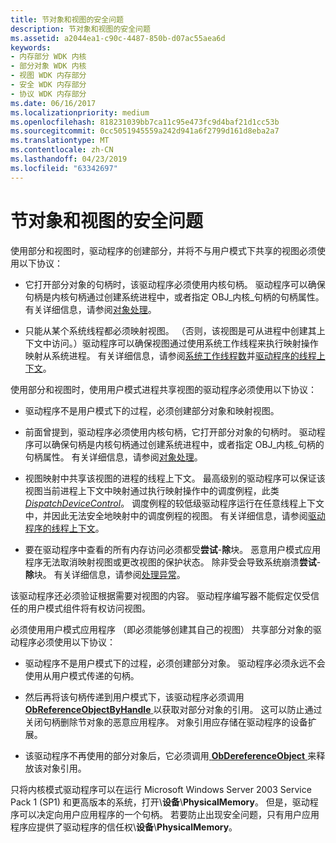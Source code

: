 ```yaml
---
title: 节对象和视图的安全问题
description: 节对象和视图的安全问题
ms.assetid: a2044ea1-c90c-4487-850b-d07ac55aea6d
keywords:
- 内存部分 WDK 内核
- 部分对象 WDK 内核
- 视图 WDK 内存部分
- 安全 WDK 内存部分
- 协议 WDK 内存部分
ms.date: 06/16/2017
ms.localizationpriority: medium
ms.openlocfilehash: 818231039bb7ca11c95e473fc9d4baf21d1cc53b
ms.sourcegitcommit: 0cc5051945559a242d941a6f2799d161d8eba2a7
ms.translationtype: MT
ms.contentlocale: zh-CN
ms.lasthandoff: 04/23/2019
ms.locfileid: "63342697"
---
```

# <a name="security-issues-for-section-objects-and-views"></a>节对象和视图的安全问题





使用部分和视图时，驱动程序的创建部分，并将不与用户模式下共享的视图必须使用以下协议：

-   它打开部分对象的句柄时，该驱动程序必须使用内核句柄。 驱动程序可以确保句柄是内核句柄通过创建系统进程中，或者指定 OBJ\_内核\_句柄的句柄属性。 有关详细信息，请参阅[对象处理](object-handles.md)。

-   只能从某个系统线程都必须映射视图。 （否则，该视图是可从进程中创建其上下文中访问。）驱动程序可以确保视图通过使用系统工作线程来执行映射操作映射从系统进程。 有关详细信息，请参阅[系统工作线程数](system-worker-threads.md)并[驱动程序的线程上下文](driver-thread-context.md)。

使用部分和视图时，使用用户模式进程共享视图的驱动程序必须使用以下协议：

-   驱动程序不是用户模式下的过程，必须创建部分对象和映射视图。

-   前面曾提到，驱动程序必须使用内核句柄，它打开部分对象的句柄时。 驱动程序可以确保句柄是内核句柄通过创建系统进程中，或者指定 OBJ\_内核\_句柄的句柄属性。 有关详细信息，请参阅[对象处理](object-handles.md)。

-   视图映射中共享该视图的进程的线程上下文。 最高级别的驱动程序可以保证该视图当前进程上下文中映射通过执行映射操作中的调度例程，此类[ *DispatchDeviceControl*](https://docs.microsoft.com/windows-hardware/drivers/ddi/content/wdm/nc-wdm-driver_dispatch)。 调度例程的较低级驱动程序运行在任意线程上下文中，并因此无法安全地映射中的调度例程的视图。 有关详细信息，请参阅[驱动程序的线程上下文](driver-thread-context.md)。

-   要在驱动程序中查看的所有内存访问必须都受**尝试**-**除**块。 恶意用户模式应用程序无法取消映射视图或更改视图的保护状态。 除非受会导致系统崩溃**尝试**-**除**块。 有关详细信息，请参阅[处理异常](handling-exceptions.md)。

该驱动程序还必须验证根据需要对视图的内容。 驱动程序编写器不能假定仅受信任的用户模式组件将有权访问视图。

必须使用用户模式应用程序 （即必须能够创建其自己的视图） 共享部分对象的驱动程序必须使用以下协议：

-   驱动程序不是用户模式下的过程，必须创建部分对象。 驱动程序必须永远不会使用从用户模式传递的句柄。

-   然后再将该句柄传递到用户模式下，该驱动程序必须调用[ **ObReferenceObjectByHandle** ](https://msdn.microsoft.com/library/windows/hardware/ff558679)以获取对部分对象的引用。 这可以防止通过关闭句柄删除节对象的恶意应用程序。 对象引用应存储在驱动程序的设备扩展。

-   该驱动程序不再使用的部分对象后，它必须调用[ **ObDereferenceObject** ](https://msdn.microsoft.com/library/windows/hardware/ff557724)来释放该对象引用。

只将内核模式驱动程序可以在运行 Microsoft Windows Server 2003 Service Pack 1 (SP1) 和更高版本的系统，打开\\**设备**\\**PhysicalMemory**。 但是，驱动程序可以决定向用户应用程序的一个句柄。 若要防止出现安全问题，只有用户应用程序应提供了驱动程序的信任权\\**设备**\\**PhysicalMemory**。

 

 




